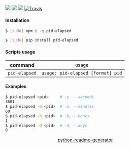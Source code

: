 <!--
https://pypi.org/project/readme-generator/
https://pypi.org/project/python-readme-generator/
-->

[![](https://img.shields.io/badge/OS-Unix-blue.svg?longCache=True)]()
[![](https://img.shields.io/pypi/v/pid-elapsed.svg?maxAge=3600)](https://pypi.org/project/pid-elapsed/)
[![](https://img.shields.io/npm/v/pid-elapsed.svg?maxAge=3600)](https://www.npmjs.com/package/pid-elapsed)
[![Travis](https://api.travis-ci.org/looking-for-a-job/pid-elapsed.svg?branch=master)](https://travis-ci.org/looking-for-a-job/pid-elapsed/)

#### Installation
```bash
$ [sudo] npm i -g pid-elapsed
```
```bash
$ [sudo] pip install pid-elapsed
```

#### Scripts usage
command|`usage`
-|-
`pid-elapsed` |`usage: pid-elapsed [format] pid`

#### Examples
```bash
$ pid-elapsed <pid>     # -s, --seconds
3601
$ pid-elapsed -m <pid>  # -m, --minutes
60
$ pid-elapsed -h <pid>  # -h, --hours
1
$ pid-elapsed -d <pid>  # -d, --days
0
```

<p align="center">
    <a href="https://pypi.org/project/python-readme-generator/">python-readme-generator</a>
</p>